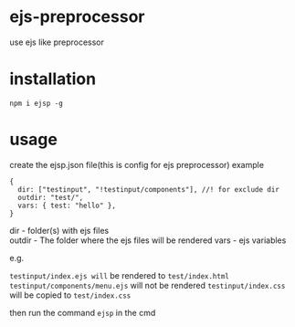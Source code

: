 # ejs-preprocessor

use ejs like preprocessor

# installation

`npm i ejsp -g`

# usage

create the ejsp.json file(this is config for ejs preprocessor)
example

```json5
{
  dir: ["testinput", "!testinput/components"], //! for exclude dir
  outdir: "test/",
  vars: { test: "hello" },
}
```

dir - folder(s) with ejs files  
outdir - The folder where the ejs files will be rendered
vars - ejs variables

e.g.

`testinput/index.ejs will` be rendered to `test/index.html`
`testinput/components/menu.ejs` will not be rendered
`testinput/index.css` will be copied to `test/index.css`

then run the command `ejsp` in the cmd
